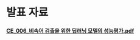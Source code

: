 <h1>발표 자료<h4>

[CE_006_비속어 검출을 위한 딥러닝 모델의 성능평가.pdf](https://github.com/KINGJUYONG/2022_Academic_Fes/files/11505781/CE_006_.pdf)
